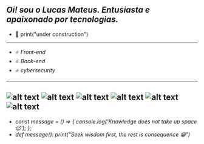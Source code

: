 *Oi!  sou o  Lucas Mateus.
Entusiasta e apaixonado por tecnologias.*
------------------------------------------------------------------------------
- :hammer: print("under construction")
------------------------------------------------------------------------------
- ⭐ *Front-end*
- ⭐ *Back-end*  
- ⭐ *cybersecurity*
------------------------------------------------------------------------------
![alt text](https://img.icons8.com/color/1x/javascript.png)
![alt text](https://img.icons8.com/color/1x/html-5.png)
![alt text](https://img.icons8.com/color/1x/css3.png)
![alt text](https://img.icons8.com/color/1x/nodejs.png)
![alt text](https://img.icons8.com/color/1x/python.png)
![alt text](https://img.icons8.com/color/1x/figma.png)
------------------------------------------------------------------------------
- *const message = () => { 
    console.log('Knowledge does not take up space 😉');
};*
- *def message():
    print("Seek wisdom first, the rest is consequence 😁")*
